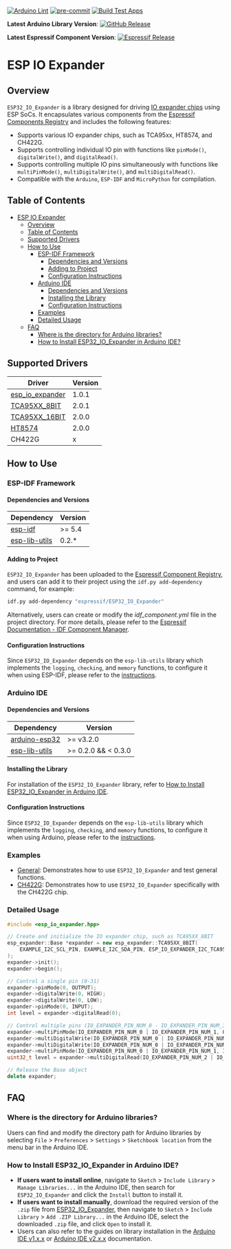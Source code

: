 [![Arduino Lint](https://github.com/esp-arduino-libs/ESP32_IO_Expander/actions/workflows/arduino_lint.yml/badge.svg)](https://github.com/esp-arduino-libs/ESP32_IO_Expander/actions/workflows/arduino_lint.yml) [![pre-commit](https://github.com/esp-arduino-libs/ESP32_IO_Expander/actions/workflows/pre-commit.yml/badge.svg)](https://github.com/esp-arduino-libs/ESP32_IO_Expander/actions/workflows/pre-commit.yml) [![Build Test Apps](https://github.com/esp-arduino-libs/ESP32_IO_Expander/actions/workflows/build_test.yml/badge.svg)](https://github.com/esp-arduino-libs/ESP32_IO_Expander/actions/workflows/build_test.yml)

**Latest Arduino Library Version**: [![GitHub Release](https://img.shields.io/github/v/release/esp-arduino-libs/ESP32_IO_Expander)](https://github.com/esp-arduino-libs/ESP32_IO_Expander/releases)

**Latest Espressif Component Version**: [![Espressif Release](https://components.espressif.com/components/espressif/esp32_io_expander/badge.svg)](https://components.espressif.com/components/espressif/esp32_io_expander)

# ESP IO Expander

## Overview

`ESP32_IO_Expander` is a library designed for driving [IO expander chips](#supported-drivers) using ESP SoCs. It encapsulates various components from the [Espressif Components Registry](https://components.espressif.com/) and includes the following features:

* Supports various IO expander chips, such as TCA95xx, HT8574, and CH422G.
* Supports controlling individual IO pin with functions like `pinMode()`, `digitalWrite()`, and `digitalRead()`.
* Supports controlling multiple IO pins simultaneously with functions like `multiPinMode()`, `multiDigitalWrite()`, and `multiDigitalRead()`.
* Compatible with the `Arduino`, `ESP-IDF` and `MicroPython` for compilation.

## Table of Contents

- [ESP IO Expander](#esp-io-expander)
  - [Overview](#overview)
  - [Table of Contents](#table-of-contents)
  - [Supported Drivers](#supported-drivers)
  - [How to Use](#how-to-use)
    - [ESP-IDF Framework](#esp-idf-framework)
      - [Dependencies and Versions](#dependencies-and-versions)
      - [Adding to Project](#adding-to-project)
      - [Configuration Instructions](#configuration-instructions)
    - [Arduino IDE](#arduino-ide)
      - [Dependencies and Versions](#dependencies-and-versions-1)
      - [Installing the Library](#installing-the-library)
      - [Configuration Instructions](#configuration-instructions-1)
    - [Examples](#examples)
    - [Detailed Usage](#detailed-usage)
  - [FAQ](#faq)
    - [Where is the directory for Arduino libraries?](#where-is-the-directory-for-arduino-libraries)
    - [How to Install ESP32\_IO\_Expander in Arduino IDE?](#how-to-install-esp32_io_expander-in-arduino-ide)

## Supported Drivers

|                                              **Driver**                                              | **Version** |
| ---------------------------------------------------------------------------------------------------- | ----------- |
| [esp_io_expander](https://components.espressif.com/components/espressif/esp_io_expander)             | 1.0.1       |
| [TCA95XX_8BIT](https://components.espressif.com/components/espressif/esp_io_expander_tca9554)        | 2.0.1       |
| [TCA95XX_16BIT](https://components.espressif.com/components/espressif/esp_io_expander_tca95xx_16bit) | 2.0.0       |
| [HT8574](https://components.espressif.com/components/espressif/esp_io_expander_ht8574)               | 2.0.0       |
| CH422G                                                                                               | x           |

## How to Use

### ESP-IDF Framework

#### Dependencies and Versions

|                           **Dependency**                           | **Version** |
| ------------------------------------------------------------------ | ----------- |
| [esp-idf](https://github.com/espressif/esp-idf)                    | >= 5.4      |
| [esp-lib-utils](https://github.com/esp-arduino-libs/esp-lib-utils) | 0.2.*       |

#### Adding to Project

`ESP32_IO_Expander` has been uploaded to the [Espressif Component Registry](https://components.espressif.com/), and users can add it to their project using the `idf.py add-dependency` command, for example:

```bash
idf.py add-dependency "espressif/ESP32_IO_Expander"
```

Alternatively, users can create or modify the *idf_component.yml* file in the project directory. For more details, please refer to the [Espressif Documentation - IDF Component Manager](https://docs.espressif.com/projects/esp-idf/en/latest/esp32/api-guides/tools/idf-component-manager.html).

#### Configuration Instructions

Since `ESP32_IO_Expander` depends on the `esp-lib-utils` library which implements the `logging`, `checking`, and `memory` functions, to configure it when using ESP-IDF, please refer to the [instructions](https://github.com/esp-arduino-libs/esp-lib-utils#configuration-instructions).

### Arduino IDE

#### Dependencies and Versions

|                           **Dependency**                           |     **Version**     |
| ------------------------------------------------------------------ | ------------------- |
| [arduino-esp32](https://github.com/espressif/arduino-esp32)        | >= v3.2.0           |
| [esp-lib-utils](https://github.com/esp-arduino-libs/esp-lib-utils) | >= 0.2.0 && < 0.3.0 |

#### Installing the Library

For installation of the `ESP32_IO_Expander` library, refer to [How to Install ESP32_IO_Expander in Arduino IDE](#how-to-install-ESP32_IO_Expander-in-arduino-ide).

#### Configuration Instructions

Since `ESP32_IO_Expander` depends on the `esp-lib-utils` library which implements the `logging`, `checking`, and `memory` functions, to configure it when using Arduino, please refer to the [instructions](https://github.com/esp-arduino-libs/esp-lib-utils#configuration-instructions-1).

### Examples

* [General](examples/general): Demonstrates how to use `ESP32_IO_Expander` and test general functions.
* [CH422G](examples/ch422g): Demonstrates how to use `ESP32_IO_Expander` specifically with the CH422G chip.

### Detailed Usage

```cpp
#include <esp_io_expander.hpp>

// Create and initialize the IO expander chip, such as TCA95XX_8BIT
esp_expander::Base *expander = new esp_expander::TCA95XX_8BIT(
    EXAMPLE_I2C_SCL_PIN, EXAMPLE_I2C_SDA_PIN, ESP_IO_EXPANDER_I2C_TCA9554_ADDRESS_000
);
expander->init();
expander->begin();

// Control a single pin (0-31)
expander->pinMode(0, OUTPUT);
expander->digitalWrite(0, HIGH);
expander->digitalWrite(0, LOW);
expander->pinMode(0, INPUT);
int level = expander->digitalRead(0);

// Control multiple pins (IO_EXPANDER_PIN_NUM_0 - IO_EXPANDER_PIN_NUM_31)
expander->multiPinMode(IO_EXPANDER_PIN_NUM_0 | IO_EXPANDER_PIN_NUM_1, OUTPUT);
expander->multiDigitalWrite(IO_EXPANDER_PIN_NUM_0 | IO_EXPANDER_PIN_NUM_1, HIGH);
expander->multiDigitalWrite(IO_EXPANDER_PIN_NUM_0 | IO_EXPANDER_PIN_NUM_1, LOW);
expander->multiPinMode(IO_EXPANDER_PIN_NUM_0 | IO_EXPANDER_PIN_NUM_1, INPUT);
uint32_t level = expander->multiDigitalRead(IO_EXPANDER_PIN_NUM_2 | IO_EXPANDER_PIN_NUM_3);

// Release the Base object
delete expander;
```

## FAQ

### Where is the directory for Arduino libraries?

Users can find and modify the directory path for Arduino libraries by selecting `File` > `Preferences` > `Settings` > `Sketchbook location` from the menu bar in the Arduino IDE.

### How to Install ESP32_IO_Expander in Arduino IDE?

- **If users want to install online**, navigate to `Sketch` > `Include Library` > `Manage Libraries...` in the Arduino IDE, then search for `ESP32_IO_Expander` and click the `Install` button to install it.
- **If users want to install manually**, download the required version of the `.zip` file from [ESP32_IO_Expander](https://github.com/esp-arduino-libs/ESP32_IO_Expander), then navigate to `Sketch` > `Include Library` > `Add .ZIP Library...` in the Arduino IDE, select the downloaded `.zip` file, and click `Open` to install it.
- Users can also refer to the guides on library installation in the [Arduino IDE v1.x.x](https://docs.arduino.cc/software/ide-v1/tutorials/installing-libraries) or [Arduino IDE v2.x.x](https://docs.arduino.cc/software/ide-v2/tutorials/ide-v2-installing-a-library) documentation.
